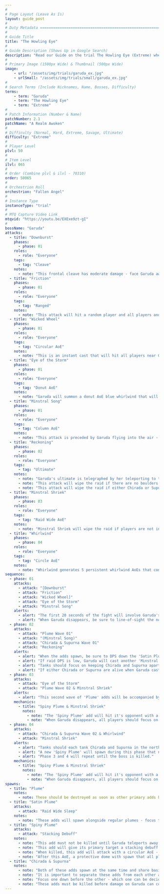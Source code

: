 ```yaml
---
#
# Page Layout (Leave As Is)
layout: guide_post
#
# Duty Metadata ================================================================
#
# Guide Title
title: "The Howling Eye"
#
# Guide Description (Shows Up in Google Search)
description: "Read our Guide on the trial The Howling Eye (Extreme) where you'll face off against Garuda."
#
# Primary Image (1500px Wide) & Thumbnail (500px Wide)
image:
    - url: "/assets/img/trials/garuda_ex.jpg"
    - urlSmall: "/assets/img/trials/small/garuda_ex.jpg"
#
# Search Terms (Include Nicknames, Name, Bosses, Difficulty)
terms:
    - term: "Garuda"
    - term: "The Howling Eye"
    - term: "Extreme"
#
# Patch Information (Number & Name)
patchNumber: 2.1
patchName: "A Realm Awoken"
#
# Difficulty (Normal, Hard, Extreme, Savage, Ultimate)
difficulty: "Extreme"
#
# Player Level
plvl: 50
#
# Item Level
ilvl: 065
#
# Order (Combine plvl & ilvl - 70310)
order: 50065
#
# Orchestrion Roll
orchestrion: "Fallen Angel"
#
# Instance Type
instanceType: "trial"
#
# MTQ Capture Video Link
mtqvid: "https://youtu.be/EXExe9zt-gI"
#
bossName: "Garuda"
attacks:
  - title: "Downburst"
    phases:
      - phase: 01
    roles:
      - role: "Everyone"
    tags:
      - tag: "Cleave"
    notes:
      - note: "This frontal cleave has moderate damage - face Garuda away from the raid."
  - title: "Friction"
    phases:
      - phase: 01
    roles:
      - role: "Everyone"
    tags:
      - tag: "Ranged"
    notes:
      - note: "This attack will hit a random player and all players and pillars near them."
  - title: "Wicked Wheel"
    phases:
      - phase: 01
    roles:
      - role: "Everyone"
    tags:
      - tag: "Circular AoE"
    notes:
      - note: "This is an instant cast that will hit all players near Garuda for moderate damage."
  - title: "Eye of the Storm"
    phases:
      - phase: 01
    roles:
      - role: "Everyone"
    tags:
      - tag: "Donut AoE"
    notes:
      - note: "Garuda will summon a donut AoE blue whirlwind that will occupy the outer ring of the arena - avoid this area by continuing the fight towards the center."
  - title: "Minstral Song"
    phases:
      - phase: 01
    roles:
      - role: "Everyone"
    tags:
      - tag: "Column AoE"
    notes:
      - note: "This attack is preceded by Garuda flying into the air - when she disappears, get to a boulder and use it to break line-of-sight when she lands to avoid damage."
  - title: "Reckoning"
    phases:
      - phase: 02
    roles:
      - role: "Everyone"
    tags:
      - tag: "Ultimate"
    notes:
      - note: "Garuda's ultimate is telegraphed by her teleporting to the middle of the arena a set amount of time after she spawns Chirada and Supurna."
      - note: "This attack will wipe the raid if there are no boulders remaining to soak the damage."
      - note: "This attack will wipe the raid if either Chirada or Supurna are still alive at this point."
  - title: "Minstral Shriek"
    phases:
      - phase: 03
    roles:
      - role: "Everyone"
    tags:
      - tag: "Raid Wide AoE"
    notes:
      - note: "Minstral Shriek will wipe the raid if players are not inside the barrier generated by the defeated 'Spiny Plume' - be sure to only kill it when Garuda begins to cast Shriek."
  - title: "Whirlwind"
    phases:
      - phase: 04
    roles:
      - role: "Everyone"
    tags:
      - tag: "Circle AoE"
    notes:
      - note: "Whirlwind generates 5 persistent whirlwind AoEs that consume a large portion of the arena in an X pattern (with one in the center)."
sequence:
  - phase: 01
    attacks:
      - attack: "[Downburst"
      - attack: "Friction"
      - attack: "Wicked Wheel]"
      - attack: "Eye of the Storm"
      - attack: "Minstral Song"
    alerts:
      - alert: "The first 20 seconds of the fight will involve Garuda's previous abilities and essentially mechanic-free DPS."
      - alert: "When Garuda disappears, be sure to line-of-sight the north to avoid damage from Minstral Song."
  - phase: 02
    attacks:
      - attack: "Plume Wave 01"
      - attack: "(Minstral Song)"
      - attack: "Chirada & Supurna Wave 01"
      - attack: "Reckoning"
    alerts:
      - alert: "When the adds spawn, be sure to DPS down the 'Satin Plume' first, otherwise it will sleep the entire raid."
      - alert: "If raid DPS is low, Garuda will cast another 'Minstral Song' from the east - this can be skipped with high DPS."
      - alert: "Tanks should focus on keeping Chirada and Supurna apart and all other players should focus one add down before the other."
      - alert: "If either Chirada or Supurna are alive when Garuda casts 'Reckoning', the raid will wipe."
  - phase: 03
    attacks:
      - attack: "Eye of the Storm"
      - attack: "Plume Wave 02 & Minstral Shriek"
    alerts:
      - alert: "This second wave of 'Plume' adds will be accompanied by a 'Spiny Plume' that must be kept alive for a later mechanic."
    mechanics:
      - title: "Spiny Plume & Minstral Shriek"
        notes:
          - note: "The 'Spiny Plume' add will hit it's opponent with a stacking debuff that will wipe the raid if it reaches 3 - tanks should provoke as necessary to keep stacks down."
          - note: "When Garuda disappears, all players should focus on DPSing down the 'Spiny Plume', avoid its circular AoE on death, and then immediately run into the protective dome it creates to avoid damage from 'Minstral Shriek'."
  - phase: 04
    attacks:
      - attack: "Chirada & Supurna Wave 02 & Whirlwind"
      - attack: "Minstral Shriek"
    alerts:
      - alert: "Tanks should each tank Chirada and Supurna in the north east and south west respectively to keep them apart."
      - alert: "A new 'Spiny Plume' will spawn during this phase that needs to be kept alive - tanks should pass this add back and forth to avoid the stacking debuff."
      - alert: "Phase 3 and 4 will repeat until the boss is killed."
    mechanics:
      - title: "Spiny Plume & Minstral Shriek"
        notes:
          - note: "The 'Spiny Plume' add will hit it's opponent with a stacking debuff that will wipe the raid if it reaches 3 - tanks should provoke as necessary to keep stacks down."
          - note: "When Garuda disappears, all players should focus on DPSing down the 'Spiny Plume', avoid its circular AoE on death, and then immediately run into the protective dome it creates to avoid damage from 'Minstral Shriek'."
spawns:
  - title: "Plume"
    notes:
      - note: These should be destroyed as soon as other primary adds have been dealt with - they focus damage on the stone pillars."
  - title: "Satin Plume"
    attacks:
      - attack: "Raid Wide Sleep"
    notes:
      - note: "These adds will spawn alongside regular plumes - focus them down as they will sleep the whole group if not destroyed fast enough."
  - title: "Spiny Plume"
    attacks:
      - attack: "Stacking Debuff"
    notes:
      - note: "This add must not be killed until Garuda teleports away to cast 'Reckoning'."
      - note: "This add will give its primary target a stacking debuff that will wipe the raid if it reaches 3 - tanks should swap as necessary."
      - note: "When killed, this add will attack with a circular AoE - dodge as necessary."
      - note: "After this AoE, a protective dome with spawn that all players must enter to avoid 'Minstral Shriek'."
  - title: "Chirada & Supurna"
    notes:
      - note: "Both of these adds spawn at the same time and share basic abilities with Garuda."
      - note: "It is important to separate these adds from each other as they buff one another if too close."
      - note: "Focus one down before the other - which one can be decided by the group."
      - note: "These adds must be killed before damage on Garuda can continue - if either is left alive when Garuda casts 'Reckoning', the raid will wipe."
---
```

